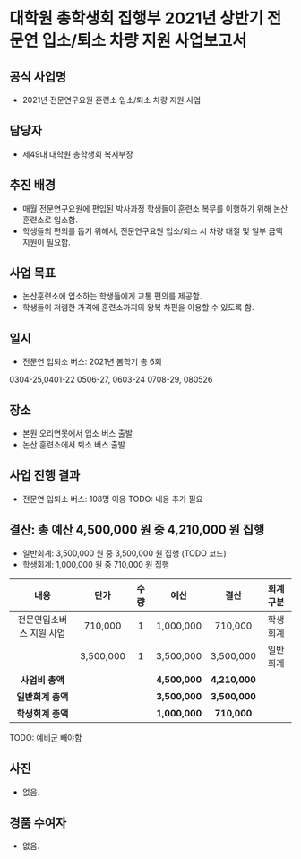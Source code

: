 대학원 총학생회 집행부 2021년 상반기 전문연 입소/퇴소 차량 지원 사업보고서
===

## 공식 사업명
- 2021년 전문연구요원 훈련소 입소/퇴소 차량 지원 사업

## 담당자
- 제49대 대학원 총학생회 복지부장

## 추진 배경
- 매월 전문연구요원에 편입된 박사과정 학생들이 훈련소 복무를 이행하기 위해 논산훈련소로 입소함.
- 학생들의 편의를 돕기 위해서, 전문연구요원 입소/퇴소 시 차량 대절 및 일부 금액 지원이 필요함.

## 사업 목표
- 논산훈련소에 입소하는 학생들에게 교통 편의를 제공함.
- 학생들이 저렴한 가격에 훈련소까지의 왕복 차편을 이용할 수 있도록 함.

## 일시
- 전문연 입퇴소 버스:
2021년 봄학기 총 6회

0304-25,0401-22
0506-27, 0603-24
0708-29, 080526

## 장소
- 본원 오리연못에서 입소 버스 출발
- 논산 훈련소에서 퇴소 버스 출발

## 사업 진행 결과
- 전문연 입퇴소 버스: 108명 이용
TODO: 내용 추가 필요

## 결산: 총 예산 4,500,000 원 중 4,210,000 원 집행
- 일반회계: 3,500,000 원 중 3,500,000 원 집행 (TODO 코드)
- 학생회계: 1,000,000 원 중 710,000 원 집행

| **내용** | **단가** | **수량** | **예산** | **결산** | **회계구분** |
|:---:|:---:|:---:|:---:|:---:|:---:|
| 전문연입소버스 지원 사업 | 710,000 | 1 | 1,000,000 | 710,000 | 학생회계 | 
| | 3,500,000 | 1 | 3,500,000 | 3,500,000 | 일반회계 | 
| **사업비 총액** |  |  | **4,500,000** | **4,210,000** |  |
| **일반회계 총액** |  |  | **3,500,000** | **3,500,000** |  |
| **학생회계 총액** |  |  | **1,000,000** | **710,000** |  |
TODO: 예비군 빼야함

## 사진
- 없음.

## 경품 수여자
- 없음.